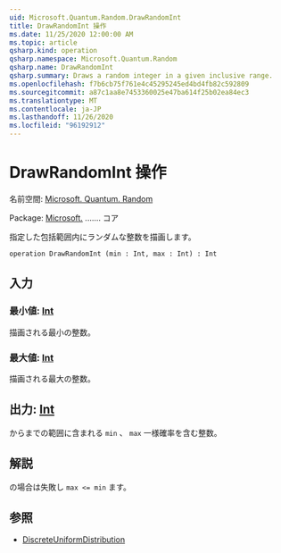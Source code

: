 ```yaml
---
uid: Microsoft.Quantum.Random.DrawRandomInt
title: DrawRandomInt 操作
ms.date: 11/25/2020 12:00:00 AM
ms.topic: article
qsharp.kind: operation
qsharp.namespace: Microsoft.Quantum.Random
qsharp.name: DrawRandomInt
qsharp.summary: Draws a random integer in a given inclusive range.
ms.openlocfilehash: f7b6cb75f761e4c45295245ed4bd4fb82c592809
ms.sourcegitcommit: a87c1aa8e7453360025e47ba614f25b02ea84ec3
ms.translationtype: MT
ms.contentlocale: ja-JP
ms.lasthandoff: 11/26/2020
ms.locfileid: "96192912"
---
```

# <a name="drawrandomint-operation"></a>DrawRandomInt 操作

名前空間: [Microsoft. Quantum. Random](xref:Microsoft.Quantum.Random)

Package: [Microsoft.](https://nuget.org/packages/Microsoft.Quantum.QSharp.Core) ....... コア


指定した包括範囲内にランダムな整数を描画します。

```qsharp
operation DrawRandomInt (min : Int, max : Int) : Int
```


## <a name="input"></a>入力

### <a name="min--int"></a>最小値: [Int](xref:microsoft.quantum.lang-ref.int)

描画される最小の整数。


### <a name="max--int"></a>最大値: [Int](xref:microsoft.quantum.lang-ref.int)

描画される最大の整数。



## <a name="output--int"></a>出力: [Int](xref:microsoft.quantum.lang-ref.int)

からまでの範囲に含まれる `min` 、 `max` 一様確率を含む整数。

## <a name="remarks"></a>解説

の場合は失敗し `max <= min` ます。

## <a name="see-also"></a>参照

- [DiscreteUniformDistribution](xref:Microsoft.Quantum.DiscreteUniformDistribution)